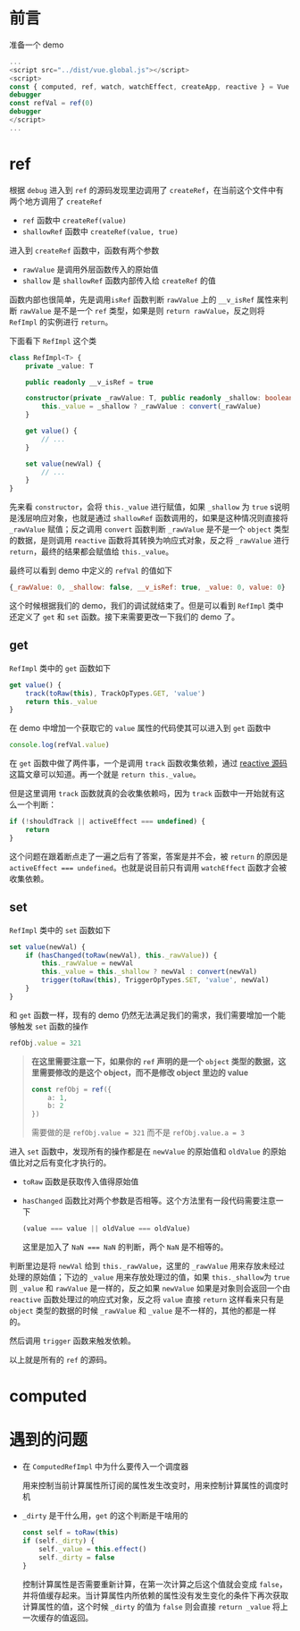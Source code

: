 # 前言

准备一个 demo

```javascript
...
<script src="../dist/vue.global.js"></script>
<script>
const { computed, ref, watch, watchEffect, createApp, reactive } = Vue
debugger
const refVal = ref(0)
debugger
</script>
...
```

# ref

根据 `debug` 进入到 `ref` 的源码发现里边调用了 `createRef`，在当前这个文件中有两个地方调用了 `createRef`

- `ref` 函数中 `createRef(value)` 
- `shallowRef` 函数中 `createRef(value, true)`

进入到 `createRef` 函数中，函数有两个参数

- `rawValue` 是调用外层函数传入的原始值
- `shallow` 是 `shallowRef` 函数内部传入给 `createRef` 的值

函数内部也很简单，先是调用`isRef` 函数判断 `rawValue` 上的 `__v_isRef` 属性来判断 `rawValue` 是不是一个 `ref` 类型，如果是则 `return rawValue`，反之则将 `RefImpl` 的实例进行 `return`。

下面看下 `RefImpl` 这个类

```typescript
class RefImpl<T> {
    private _value: T

    public readonly __v_isRef = true

    constructor(private _rawValue: T, public readonly _shallow: boolean) {
        this._value = _shallow ? _rawValue : convert(_rawValue)
    }

    get value() {
        // ...
    }

    set value(newVal) {
        // ...
    }
}
```

先来看 `constructor`，会将 `this._value` 进行赋值，如果 `_shallow` 为 `true` s说明是浅层响应对象，也就是通过 `shallowRef` 函数调用的，如果是这种情况则直接将 `_rawValue` 赋值；反之调用 `convert` 函数判断 `_rawValue` 是不是一个 `object` 类型的数据，是则调用 `reactive` 函数将其转换为响应式对象，反之将 `_rawValue` 进行 `return`，最终的结果都会赋值给 `this._value`。

最终可以看到 demo 中定义的 `refVal` 的值如下

```js
{_rawValue: 0, _shallow: false, __v_isRef: true, _value: 0, value: 0}
```

这个时候根据我们的 demo，我们的调试就结束了。但是可以看到 `RefImpl` 类中还定义了 `get` 和 `set` 函数。接下来需要更改一下我们的 demo 了。

## get

`RefImpl` 类中的 `get` 函数如下

```js
get value() {
    track(toRaw(this), TrackOpTypes.GET, 'value')
    return this._value
}
```

在 demo 中增加一个获取它的 `value` 属性的代码使其可以进入到 `get` 函数中

```js
console.log(refVal.value)
```

在 `get` 函数中做了两件事，一个是调用 `track` 函数收集依赖，通过 [reactive 源码](https://juejin.cn/post/6991287842613755935) 这篇文章可以知道。再一个就是 `return this._value`。

但是这里调用 `track` 函数就真的会收集依赖吗，因为 `track` 函数中一开始就有这么一个判断：

```js
if (!shouldTrack || activeEffect === undefined) {
    return
}
```

这个问题在跟着断点走了一遍之后有了答案，答案是并不会，被 `return` 的原因是 `activeEffect === undefined`。也就是说目前只有调用 `watchEffect` 函数才会被收集依赖。

## set

`RefImpl` 类中的 `set` 函数如下

```typescript
set value(newVal) {
    if (hasChanged(toRaw(newVal), this._rawValue)) {
        this._rawValue = newVal
        this._value = this._shallow ? newVal : convert(newVal)
        trigger(toRaw(this), TriggerOpTypes.SET, 'value', newVal)
    }
}
```

和 `get` 函数一样，现有的 demo 仍然无法满足我们的需求，我们需要增加一个能够触发 `set` 函数的操作

```typescript
refObj.value = 321
```

> **在这里需要注意一下，如果你的 `ref` 声明的是一个 `object` 类型的数据，这里需要修改的是这个 object，而不是修改 object 里边的 value** 
>
> ```typescript
> const refObj = ref({
>     a: 1,
>     b: 2
> })
> ```
>
> 需要做的是 `refObj.value = 321` 而不是 `refObj.value.a = 3` 

进入 `set` 函数中，发现所有的操作都是在 `newValue` 的原始值和 `oldValue` 的原始值比对之后有变化才执行的。

- `toRaw` 函数是获取传入值得原始值

- `hasChanged` 函数比对两个参数是否相等。这个方法里有一段代码需要注意一下

  ```typescript
  (value === value || oldValue === oldValue)
  ```

  这里是加入了 `NaN === NaN` 的判断，两个 `NaN` 是不相等的。

判断里边是将 `newVal` 给到 `this._rawValue`，这里的 `_rawValue` 用来存放未经过处理的原始值；下边的 `_value` 用来存放处理过的值，如果 `this._shallow`为 `true` 则 `_value` 和 `rawValue` 是一样的，反之如果 `newValue` 如果是对象则会返回一个由 `reactive` 函数处理过的响应式对象，反之将 `value` 直接 `return` 这样看来只有是 `object` 类型的数据的时候 `_rawValue` 和 `_value` 是不一样的，其他的都是一样的。

然后调用 `trigger` 函数来触发依赖。

以上就是所有的 `ref` 的源码。

# computed

















# 遇到的问题

- 在 `ComputedRefImpl` 中为什么要传入一个调度器

  用来控制当前计算属性所订阅的属性发生改变时，用来控制计算属性的调度时机

- `_dirty` 是干什么用，`get` 的这个判断是干啥用的

  ```typescript
  const self = toRaw(this)
  if (self._dirty) {
      self._value = this.effect()
      self._dirty = false
  }
  ```

  控制计算属性是否需要重新计算，在第一次计算之后这个值就会变成 `false`，并将值缓存起来。当计算属性内所依赖的属性没有发生变化的条件下再次获取计算属性的值，这个时候 `_dirty` 的值为 `false` 则会直接 `return _value` 将上一次缓存的值返回。

  

